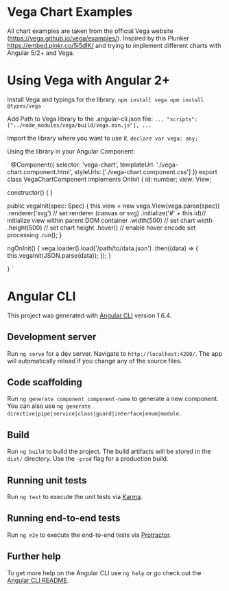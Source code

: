 # Vega Chart Examples
All chart examples are taken from the official Vega website (https://vega.github.io/vega/examples/).
Inspired by this Plunker https://embed.plnkr.co/5i5dIK/ and trying to implement different charts with Angular 5/2+ and Vega. 


# Using Vega with Angular 2+
Install Vega and typings for the library.
`npm install vega
npm install @types/vega`

Add Path to Vega library to the .angular-cli.json file:
`...
      "scripts": ["../node_modules/vega/build/vega.min.js"],
...`

Import the library where you want to use it.
`declare var vega: any;`

Using the library in your Angular Component:

`
@Component({
  selector: 'vega-chart',
  templateUrl: './vega-chart.component.html',
  styleUrls: ['./vega-chart.component.css']
})
export class VegaChartComponent implements OnInit {
  id: number;
  view: View;

  constructor() {  }
  
  public vegaInit(spec: Spec) {
    this.view = new vega.View(vega.parse(spec))
      .renderer('svg')          // set renderer (canvas or svg)
      .initialize('#' + this.id)// initialize view within parent DOM container
      .width(500)               // set chart width 
      .height(500)              // set chart height
      .hover()                  // enable hover encode set processing
      .run();
  }

  ngOnInit() {
    vega.loader().load('/path/to/data.json')
    .then((data) => { this.vegaInit(JSON.parse(data)); });
  }

}
`

# Angular CLI

This project was generated with [Angular CLI](https://github.com/angular/angular-cli) version 1.6.4.

## Development server

Run `ng serve` for a dev server. Navigate to `http://localhost:4200/`. The app will automatically reload if you change any of the source files.

## Code scaffolding

Run `ng generate component component-name` to generate a new component. You can also use `ng generate directive|pipe|service|class|guard|interface|enum|module`.

## Build

Run `ng build` to build the project. The build artifacts will be stored in the `dist/` directory. Use the `-prod` flag for a production build.

## Running unit tests

Run `ng test` to execute the unit tests via [Karma](https://karma-runner.github.io).

## Running end-to-end tests

Run `ng e2e` to execute the end-to-end tests via [Protractor](http://www.protractortest.org/).

## Further help

To get more help on the Angular CLI use `ng help` or go check out the [Angular CLI README](https://github.com/angular/angular-cli/blob/master/README.md).

